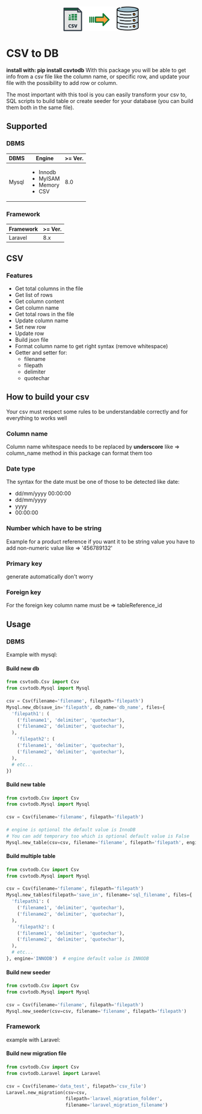 <p align="center">
<img src="image.png" alt="drawing" width="200"/>
</p>

# CSV to DB
**install with: pip install csvtodb**
With this package you will be able to get info from a csv file like the column name, or specific row, and update 
your file with the possibility to add row or column.

The most important with this tool is you can easily transform your csv to, 
SQL scripts to build table or create seeder for your database (you can build them both in the same file).

## Supported
### DBMS
<table>
  <thead>
    <tr>
      <th>DBMS</th>
      <th>Engine</th>
      <th>>= Ver.</th>
    </tr>
  </thead>
  <tbody>
    <tr>
      <td>Mysql</td>
      <td><ul>
        <li>Innodb</li>
        <li>MyISAM</li>
        <li>Memory</li>
        <li>CSV</li>
      </ul></td>
    <td>8.0</td>
    </tr>
  </tbody>
</table>

### Framework
<table>
  <thead>
    <tr>
      <th>Framework</th>
      <th>>= Ver.</th>
    </tr>
  </thead>
  <tbody>
    <tr>
      <td>Laravel</td>
      <td>8.x</td>
    </tr>
  </tbody>
</table>

## CSV
### Features
- Get total columns in the file
- Get list of rows
- Get column content
- Get column name
- Get total rows in the file
- Update column name
- Set new row
- Update row
- Build json file
- Format column name to get right syntax (remove whitespace)
- Getter and setter for:
  - filename 
  - filepath
  - delimiter
  - quotechar

## How to build your csv
Your csv must respect some rules to be understandable correctly and for everything to works well

### Column name
Column name whitespace needs to be replaced by **underscore** like => column_name
method in this package can format them too

### Date type 
The syntax for the date must be one of those to be detected like date:
- dd/mm/yyyy 00:00:00
- dd/mm/yyyy
- yyyy
- 00:00:00

### Number which have to be string
Example for a product reference if you want it to be string value you have to add
non-numeric value like => '456789132'

### Primary key
generate automatically don't worry

### Foreign key
For the foreign key column name must be => tableReference_id

## Usage
### DBMS
Example with mysql:
#### Build new db

````python
from csvtodb.Csv import Csv
from csvtodb.Mysql import Mysql

csv = Csv(filename='filename', filepath='filepath')
Mysql.new_db(save_in='filepath', db_name='db_name', files={
  'filepath1': (
    ('filename1', 'delimiter', 'quotechar'),
    ('filename2', 'delimiter', 'quotechar'),
  ),
    'filepath2': (
    ('filename1', 'delimiter', 'quotechar'),
    ('filename2', 'delimiter', 'quotechar'),
  ),
  # etc...
})
````

#### Build new table

````python
from csvtodb.Csv import Csv
from csvtodb.Mysql import Mysql

csv = Csv(filename='filename', filepath='filepath')

# engine is optional the default value is InnoDB
# You can add temporary too which is optional default value is False
Mysql.new_table(csv=csv, filename='filename', filepath='filepath', engine='InnoDB')
````

#### Build multiple table

````python
from csvtodb.Csv import Csv
from csvtodb.Mysql import Mysql

csv = Csv(filename='filename', filepath='filepath')
Mysql.new_tables(filepath='save_in', filename='sql_filename', files={
  'filepath1': (
    ('filename1', 'delimiter', 'quotechar'),
    ('filename2', 'delimiter', 'quotechar'),
  ),
    'filepath2': (
    ('filename1', 'delimiter', 'quotechar'),
    ('filename2', 'delimiter', 'quotechar'),
  ),
  # etc...
}, engine='INNODB')  # engine default value is INNODB
````

#### Build new seeder

````python
from csvtodb.Csv import Csv
from csvtodb.Mysql import Mysql

csv = Csv(filename='filename', filepath='filepath')
Mysql.new_seeder(csv=csv, filename='filename', filepath='filepath')
````

### Framework
example with Laravel:

#### Build new migration file

````python
from csvtodb.Csv import Csv
from csvtodb.Laravel import Laravel

csv = Csv(filename='data_test', filepath='csv_file')
Laravel.new_migration(csv=csv,
                      filepath='laravel_migration_folder',
                      filename='laravel_migration_filename')
````
